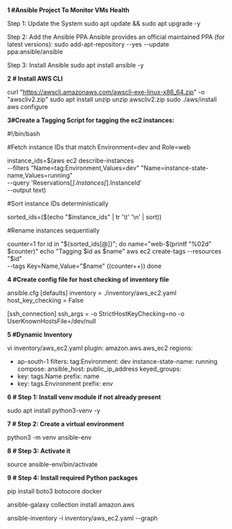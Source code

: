 **1 #Ansible Project To Monitor VMs Health**

Step 1: Update the System
sudo apt update && sudo apt upgrade -y

Step 2: Add the Ansible PPA
Ansible provides an official maintained PPA (for latest versions):
sudo add-apt-repository --yes --update ppa:ansible/ansible

Step 3: Install Ansible
sudo apt install ansible -y

**2 # Install AWS CLI**

curl "https://awscli.amazonaws.com/awscli-exe-linux-x86_64.zip" -o "awscliv2.zip"
sudo apt install unzip
unzip awscliv2.zip
sudo ./aws/install
aws configure

**3#Create a Tagging Script for tagging the ec2 instances:**

#!/bin/bash

#Fetch instance IDs that match Environment=dev and Role=web

instance_ids=$(aws ec2 describe-instances \
  --filters "Name=tag:Environment,Values=dev" "Name=instance-state-name,Values=running" \
  --query 'Reservations[*].Instances[*].InstanceId' \
  --output text)

#Sort instance IDs deterministically

sorted_ids=($(echo "$instance_ids" | tr '\t' '\n' | sort))

#Rename instances sequentially

counter=1
for id in "${sorted_ids[@]}"; do
  name="web-$(printf "%02d" $counter)"
  echo "Tagging $id as $name"
  aws ec2 create-tags --resources "$id" \
    --tags Key=Name,Value="$name"
  ((counter++))
done



**4 #Create config file for host checking of inventory file**

ansible.cfg
[defaults]
inventory = ./inventory/aws_ec2.yaml
host_key_checking = False

[ssh_connection]
ssh_args = -o StrictHostKeyChecking=no -o UserKnownHostsFile=/dev/null


**5 #Dynamic Inventory**

vi inventory/aws_ec2.yaml 
plugin: amazon.aws.aws_ec2
regions:
  - ap-south-1
filters:
  tag:Environment: dev
  instance-state-name: running
compose:
  ansible_host: public_ip_address
keyed_groups:
  - key: tags.Name
    prefix: name
  - key: tags.Environment
    prefix: env                               

**6 # Step 1: Install venv module if not already present**

sudo apt install python3-venv -y

**7 # Step 2: Create a virtual environment**

python3 -m venv ansible-env

**8 # Step 3: Activate it**

source ansible-env/bin/activate

**9 # Step 4: Install required Python packages**

pip install boto3 botocore docker

ansible-galaxy collection install amazon.aws

ansible-inventory -i inventory/aws_ec2.yaml --graph


